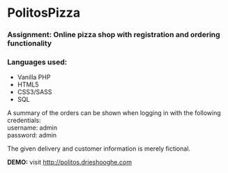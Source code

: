 # PolitosPizza
### Assignment: Online pizza shop with registration and ordering functionality

### Languages used:
  - Vanilla PHP
  - HTML5
  - CSS3/SASS
  - SQL  

A summary of the orders can be shown when logging in with the following credentials:</br>
username: admin</br>
password: admin

The given delivery and customer information is merely fictional.

**DEMO:** visit <http://politos.drieshooghe.com>
